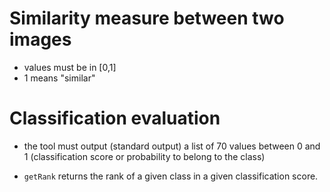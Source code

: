 
Similarity measure between two images
=====================================

- values must be in [0,1]
- 1 means "similar"


Classification evaluation
=========================

- the tool must output (standard output) a list of 70 values between 0
and 1 (classification score or probability to belong to the class)

- ```getRank``` returns the rank of a given class in a given
  classification score.
